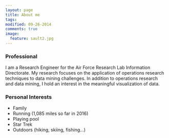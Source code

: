 ```yaml
---
layout: page
title: About me
tags: 
modified: 09-26-2014
comments: true
image:  
  feature: sault2.jpg
---
```


### Professional  
I am a Research Engineer for the Air Force Research Lab Information Directorate.  My research focuses on the application of operations research techniques to data mining challenges.  In addition to operations research and data mining, I hold an interest in the meaningful visualization of data.

### Personal Interests  
- Family
- Running (1,085 miles so far in 2016)
- Playing pool
- Star Trek
- Outdoors (hiking, skiing, fishing...)  

